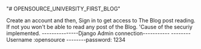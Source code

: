 "# OPENSOURCE_UNIVERSITY_FIRST_BLOG" 

Create an account and then, Sign in to get access to The Blog post reading.
If not you won't be able to read any post of the Blog. 'Cause of the securiy implemented.
---------------Django Admin connection-----------
--------Username :opensource
--------password: 1234
